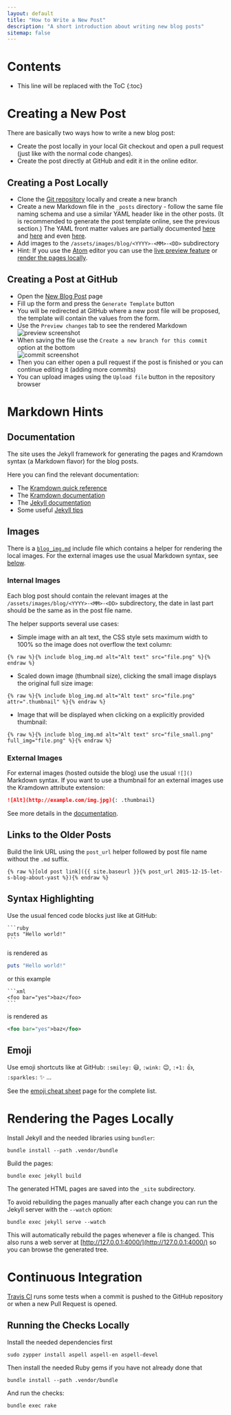 ```yaml
---
layout: default
title: "How to Write a New Post"
description: "A short introduction about writing new blog posts"
sitemap: false
---
```


# Contents

* This line will be replaced with the ToC
{:toc}


# Creating a New Post

There are basically two ways how to write a new blog post:

- Create the post locally in your local Git checkout and open a pull request
  (just like with the normal code changes).
- Create the post directly at GitHub and edit it in the online editor.

## Creating a Post Locally

- Clone the [Git repository](https://github.com/yast/yast.github.io) locally
  and create a new branch
- Create a new Markdown file in the `_posts` directory - follow the same file
  naming schema and use a similar YAML header like in the other posts. (It
  is recommended to generate the post template online, see the previous section.)
  The YAML front matter values are partially documented
  [here](https://jekyllrb.com/docs/frontmatter/) and
  [here](http://jekyll.tips/jekyll-casts/front-matter/) and even
  [here](https://github.com/jekyll/jekyll-sitemap#exclusions).
- Add images to the `/assets/images/blog/<YYYY>-<MM>-<DD>` subdirectory
- Hint: If you use the [Atom](https://atom.io/) editor you can use the
  [live preview feature](https://www.youtube.com/watch?v=5fZ9SlUoOqQ) or
  [render the pages locally](#rendering-the-pages-locally).

## Creating a Post at GitHub

- Open the [New Blog Post](https://yast.github.io/blog/new_post) page
- Fill up the form and press the `Generate Template` button
- You will be redirected at GitHub where a new post file will be proposed,
  the template will contain the values from the form.
- Use the `Preview changes` tab to see the rendered Markdown  
  ![preview screenshot]({{site.baseurl}}/assets/images/blog/new-post/preview.png)
- When saving the file use the `Create a new branch for this commit` option at the bottom  
  ![commit screenshot]({{site.baseurl}}/assets/images/blog/new-post/commit.png)
- Then you can either open a pull request if the post is finished or you can
  continue editing it (adding more commits)
- You can upload images using the `Upload file` button in the repository browser

# Markdown Hints

## Documentation

The site uses the Jekyll framework for generating the pages and Kramdown
syntax (a Markdown flavor) for the blog posts.

Here you can find the relevant documentation:

- The [Kramdown quick reference](https://kramdown.gettalong.org/quickref.html)
- The [Kramdown documentation](https://kramdown.gettalong.org/syntax.html)
- The [Jekyll documentation](http://jekyllrb.com/docs/home/)
- Some useful [Jekyll tips](http://jekyll.tips/)

## Images

There is a [`blog_img.md`](https://github.com/yast/yast.github.io/blob/master/_includes/blog_img.md)
include file which contains a helper for rendering the local images. For the
external images use the usual Markdown syntax, see [below](#external-images).

### Internal Images

Each blog post should contain the relevant images at the
`/assets/images/blog/<YYYY>-<MM>-<DD>` subdirectory, the date in last part
should be the same as in the post file name.

The helper supports several use cases:

- Simple image with an alt text, the CSS style sets maximum width to 100%
  so the image does not overflow the text column:

```liquid
{% raw %}{% include blog_img.md alt="Alt text" src="file.png" %}{% endraw %}
```

- Scaled down image (thumbnail size), clicking the small image displays
the original full size image:

```liquid
{% raw %}{% include blog_img.md alt="Alt text" src="file.png" attr=".thumbnail" %}{% endraw %}
```

- Image that will be displayed when clicking on a explicitly provided thumbnail:

```liquid
{% raw %}{% include blog_img.md alt="Alt text" src="file_small.png" full_img="file.png" %}{% endraw %}
```

### External Images

For external images (hosted outside the blog) use the usual `![]()` Markdown
syntax. If you want to use a thumbnail for an external images use the
Kramdown attribute extension:

```markdown
![Alt](http://example.com/img.jpg){: .thumbnail}
```

See more details in the [documentation](https://kramdown.gettalong.org/syntax.html#images).

## Links to the Older Posts

Build the link URL using the `post_url` helper followed by post file name
without the `.md` suffix.

```liquid
{% raw %}[old post link]({{ site.baseurl }}{% post_url 2015-12-15-let-s-blog-about-yast %}){% endraw %}
```

## Syntax Highlighting

Use the usual fenced code blocks just like at GitHub:

    ```ruby
    puts "Hello world!"
    ```

is rendered as

```ruby
puts "Hello world!"
```

or this example

    ```xml
    <foo bar="yes">baz</foo>
    ```

is rendered as

```xml
<foo bar="yes">baz</foo>
```

## Emoji

Use emoji shortcuts like at GitHub: `:smiley:` :smiley:, `:wink:` :wink:,
`:+1:` :+1:, `:sparkles:` :sparkles: ...

See the [emoji cheat sheet](http://www.webpagefx.com/tools/emoji-cheat-sheet/)
page for the complete list.

# Rendering the Pages Locally

Install Jekyll and the needed libraries using `bundler`:

    bundle install --path .vendor/bundle

Build the pages:

    bundle exec jekyll build

The generated HTML pages are saved into the `_site` subdirectory.

To avoid rebuilding the pages manually after each change you can run the Jekyll
server with the `--watch` option:

    bundle exec jekyll serve --watch

This will automatically rebuild the pages whenever a file is changed.
This also runs a web server at [http://127.0.0.1:4000/](http://127.0.0.1:4000/)
so you can browse the generated tree.

# Continuous Integration

[Travis CI](https://travis-ci.org/) runs some tests when a commit is pushed
to the GitHub repository or when a new Pull Request is opened.

## Running the Checks Locally

Install the needed dependencies first

    sudo zypper install aspell aspell-en aspell-devel

Then install the needed Ruby gems if you have not already done that

    bundle install --path .vendor/bundle

And run the checks:

    bundle exec rake
